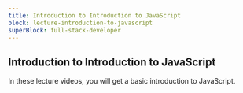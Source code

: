 ```yaml
---
title: Introduction to Introduction to JavaScript
block: lecture-introduction-to-javascript
superBlock: full-stack-developer
---
```


## Introduction to Introduction to JavaScript

In these lecture videos, you will get a basic introduction to JavaScript.
